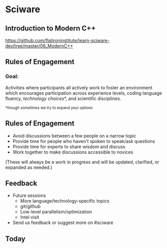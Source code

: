 # Sciware

## Introduction to Modern C++

https://github.com/flatironinstitute/learn-sciware-dev/tree/master/06_ModernC++


## Rules of Engagement

### Goal: 

Activities where participants all actively work to foster an environment which encourages participation across experience levels, coding language fluency, *technology choices*\*, and scientific disciplines.

<small>\*though sometimes we try to expand your options</small>


## Rules of Engagement

- Avoid discussions between a few people on a narrow topic
- Provide time for people who haven't spoken to speak/ask questions
- Provide time for experts to share wisdom and discuss 
- Work together to make discussions accessible to novices

(These will always be a work in progress and will be updated, clarified, or expanded as needed.)


## Feedback

- Future sessions
   - More language/technology-specific topics
   - git/github
   - Low-level parallelism/optimization
   - Intel visit
- Send us feedback or suggest more on #sciware


## Today
